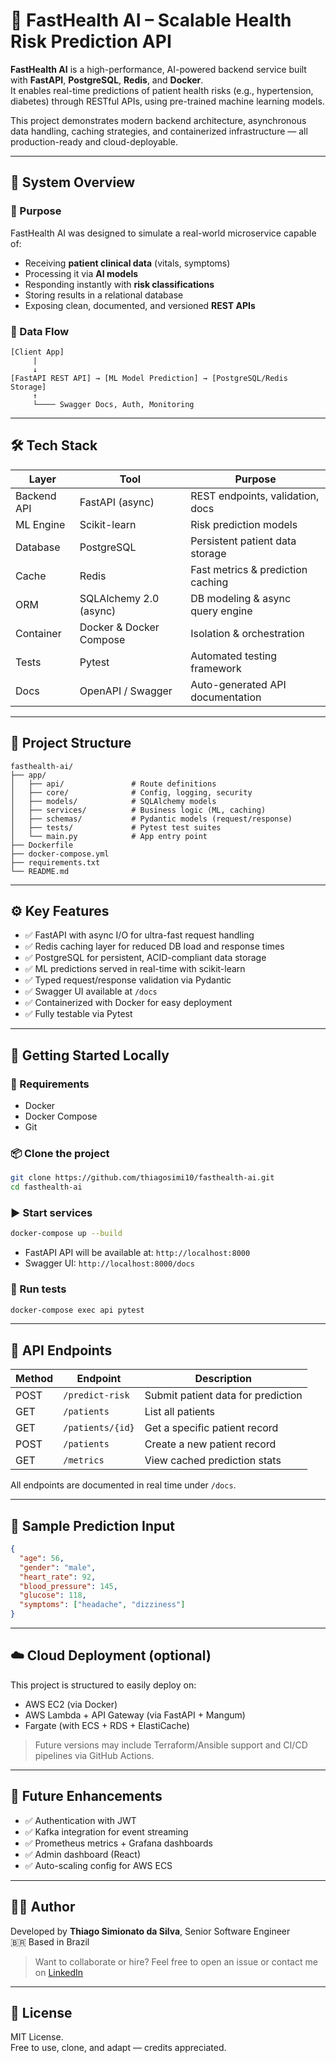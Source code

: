 # 🚀 FastHealth AI – Scalable Health Risk Prediction API

**FastHealth AI** is a high-performance, AI-powered backend service built with **FastAPI**, **PostgreSQL**, **Redis**, and **Docker**.  
It enables real-time predictions of patient health risks (e.g., hypertension, diabetes) through RESTful APIs, using pre-trained machine learning models.

This project demonstrates modern backend architecture, asynchronous data handling, caching strategies, and containerized infrastructure — all production-ready and cloud-deployable.

---

## 🧠 System Overview

### 📍 Purpose
FastHealth AI was designed to simulate a real-world microservice capable of:
- Receiving **patient clinical data** (vitals, symptoms)
- Processing it via **AI models**
- Responding instantly with **risk classifications**
- Storing results in a relational database
- Exposing clean, documented, and versioned **REST APIs**

### 🔁 Data Flow

```
[Client App]
     |
     ↓
[FastAPI REST API] → [ML Model Prediction] → [PostgreSQL/Redis Storage]
     ↑
     └──── Swagger Docs, Auth, Monitoring
```

---

## 🛠️ Tech Stack

| Layer        | Tool                 | Purpose                            |
|--------------|----------------------|------------------------------------|
| Backend API  | FastAPI (async)      | REST endpoints, validation, docs   |
| ML Engine    | Scikit-learn         | Risk prediction models             |
| Database     | PostgreSQL           | Persistent patient data storage    |
| Cache        | Redis                | Fast metrics & prediction caching  |
| ORM          | SQLAlchemy 2.0 (async)| DB modeling & async query engine  |
| Container    | Docker & Docker Compose | Isolation & orchestration        |
| Tests        | Pytest               | Automated testing framework        |
| Docs         | OpenAPI / Swagger    | Auto-generated API documentation   |

---

## 📁 Project Structure

```
fasthealth-ai/
├── app/
│   ├── api/               # Route definitions
│   ├── core/              # Config, logging, security
│   ├── models/            # SQLAlchemy models
│   ├── services/          # Business logic (ML, caching)
│   ├── schemas/           # Pydantic models (request/response)
│   ├── tests/             # Pytest test suites
│   └── main.py            # App entry point
├── Dockerfile
├── docker-compose.yml
├── requirements.txt
└── README.md
```

---

## ⚙️ Key Features

- ✅ FastAPI with async I/O for ultra-fast request handling
- ✅ Redis caching layer for reduced DB load and response times
- ✅ PostgreSQL for persistent, ACID-compliant data storage
- ✅ ML predictions served in real-time with scikit-learn
- ✅ Typed request/response validation via Pydantic
- ✅ Swagger UI available at `/docs`
- ✅ Containerized with Docker for easy deployment
- ✅ Fully testable via Pytest

---

## 🚀 Getting Started Locally

### 🔧 Requirements
- Docker
- Docker Compose
- Git

### 📦 Clone the project
```bash
git clone https://github.com/thiagosimi10/fasthealth-ai.git
cd fasthealth-ai
```

### ▶️ Start services
```bash
docker-compose up --build
```

- FastAPI API will be available at: `http://localhost:8000`
- Swagger UI: `http://localhost:8000/docs`

### 🧪 Run tests
```bash
docker-compose exec api pytest
```

---

## 🔄 API Endpoints

| Method | Endpoint           | Description                          |
|--------|--------------------|--------------------------------------|
| POST   | `/predict-risk`    | Submit patient data for prediction   |
| GET    | `/patients`        | List all patients                    |
| GET    | `/patients/{id}`   | Get a specific patient record        |
| POST   | `/patients`        | Create a new patient record          |
| GET    | `/metrics`         | View cached prediction stats         |

All endpoints are documented in real time under `/docs`.

---

## 🧠 Sample Prediction Input

```json
{
  "age": 56,
  "gender": "male",
  "heart_rate": 92,
  "blood_pressure": 145,
  "glucose": 118,
  "symptoms": ["headache", "dizziness"]
}
```

---

## ☁️ Cloud Deployment (optional)

This project is structured to easily deploy on:

- AWS EC2 (via Docker)
- AWS Lambda + API Gateway (via FastAPI + Mangum)
- Fargate (with ECS + RDS + ElastiCache)

> Future versions may include Terraform/Ansible support and CI/CD pipelines via GitHub Actions.

---

## 📌 Future Enhancements

- ✅ Authentication with JWT
- ✅ Kafka integration for event streaming
- ✅ Prometheus metrics + Grafana dashboards
- ✅ Admin dashboard (React)
- ✅ Auto-scaling config for AWS ECS

---

## 👨‍💻 Author

Developed by **Thiago Simionato da Silva**, Senior Software Engineer  
🇧🇷 Based in Brazil 

> Want to collaborate or hire? Feel free to open an issue or contact me on [LinkedIn](https://www.linkedin.com/in/thiago-simionato-da-silva-4b558ab2)

---

## 📝 License

MIT License.  
Free to use, clone, and adapt — credits appreciated.

